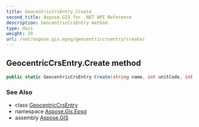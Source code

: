 ```yaml
---
title: GeocentricCrsEntry.Create
second_title: Aspose.GIS for .NET API Reference
description: GeocentricCrsEntry method. 
type: docs
weight: 20
url: /net/aspose.gis.epsg/geocentriccrsentry/create/
---
```

## GeocentricCrsEntry.Create method

```csharp
public static GeocentricCrsEntry Create(string name, int unitCode, int datumCode)
```

### See Also

* class [GeocentricCrsEntry](../)
* namespace [Aspose.Gis.Epsg](../../geocentriccrsentry/)
* assembly [Aspose.GIS](../../../)


